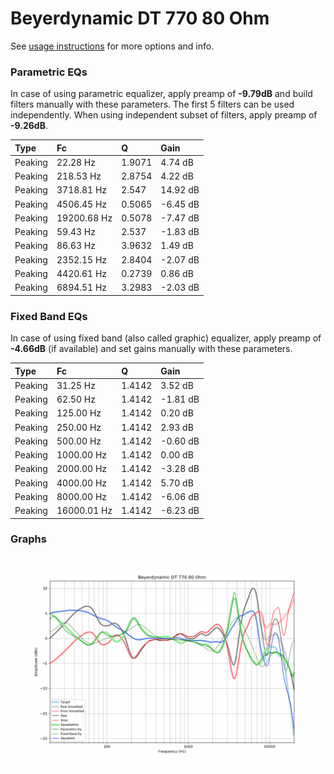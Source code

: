 # Beyerdynamic DT 770 80 Ohm
See [usage instructions](https://github.com/jaakkopasanen/AutoEq#usage) for more options and info.

### Parametric EQs
In case of using parametric equalizer, apply preamp of **-9.79dB** and build filters manually
with these parameters. The first 5 filters can be used independently.
When using independent subset of filters, apply preamp of **-9.26dB**.

| Type    | Fc          |      Q | Gain     |
|:--------|:------------|:-------|:---------|
| Peaking | 22.28 Hz    | 1.9071 | 4.74 dB  |
| Peaking | 218.53 Hz   | 2.8754 | 4.22 dB  |
| Peaking | 3718.81 Hz  | 2.547  | 14.92 dB |
| Peaking | 4506.45 Hz  | 0.5065 | -6.45 dB |
| Peaking | 19200.68 Hz | 0.5078 | -7.47 dB |
| Peaking | 59.43 Hz    | 2.537  | -1.83 dB |
| Peaking | 86.63 Hz    | 3.9632 | 1.49 dB  |
| Peaking | 2352.15 Hz  | 2.8404 | -2.07 dB |
| Peaking | 4420.61 Hz  | 0.2739 | 0.86 dB  |
| Peaking | 6894.51 Hz  | 3.2983 | -2.03 dB |

### Fixed Band EQs
In case of using fixed band (also called graphic) equalizer, apply preamp of **-4.66dB**
(if available) and set gains manually with these parameters.

| Type    | Fc          |      Q | Gain     |
|:--------|:------------|:-------|:---------|
| Peaking | 31.25 Hz    | 1.4142 | 3.52 dB  |
| Peaking | 62.50 Hz    | 1.4142 | -1.81 dB |
| Peaking | 125.00 Hz   | 1.4142 | 0.20 dB  |
| Peaking | 250.00 Hz   | 1.4142 | 2.93 dB  |
| Peaking | 500.00 Hz   | 1.4142 | -0.60 dB |
| Peaking | 1000.00 Hz  | 1.4142 | 0.00 dB  |
| Peaking | 2000.00 Hz  | 1.4142 | -3.28 dB |
| Peaking | 4000.00 Hz  | 1.4142 | 5.70 dB  |
| Peaking | 8000.00 Hz  | 1.4142 | -6.06 dB |
| Peaking | 16000.01 Hz | 1.4142 | -6.23 dB |

### Graphs
![](./Beyerdynamic%20DT%20770%2080%20Ohm.png)